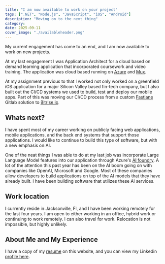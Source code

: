 ```yaml
---
title: "I am now available to work on your project"
tags: [".NET", "Node.js", "JavaScript", "iOS", "Android"]
description: "Moving on to the next thing"
category:
date: 2025-09-11
cover_image: "./availableheader.png"
---
```


My current engagement has come to an end, and I am now available to work on new projects. 

At my last engagement I was Application Architect for a cloud based on demand learning application that incorporated coursework and video training. The application was cloud based running on [Azure](https://www.azure.com) and [Mux](https://mux.com).

At my assignment previous to that I worked not only worked on a greenfield iOS application for a major Silicon Valley based fin-tech company, but I also built out the CI/CD systems we used to build, test and deploy our mobile apps. Part of this was moving our CI/CD process from a custom [Fastlane](https://fastlane.tools/) Gitlab solution to [Bitrise.io](https://bitrise.io).

## Whats next?

I have spent most of my career working on publicly facing web applications, mobile applications, and the back end systems that support those applications. I would like to continue to build this type of software, but with a new emphasis on AI. 

One of the neat things I was able to do at my last job was incorporate Large Language Model features into our application through Azure's [AI foundry](http://ai.azure.com/).
A lot of the attention this past year has been on the AI boom going on with companies like OpenAI, Microsoft and Google. Most of these companies allow developers to build applications on top of the AI models that they have already built. I have been building software that utilizes these AI services.

## Work location

I currently reside in Jacksonville, Fl, and I have been working remotely for the last four years. I am open to either working in an office, hybrid work or continuing to work remotely. I can also travel for work. Relocation is not impossible, but highly unlikely.

## About Me and My Experience

I have a copy of my [resume](/DavidFekke-Resume-Fullstack.pdf) on this website, and you can view my Linkedin [profile here](https://www.linkedin.com/in/davidfekke/).